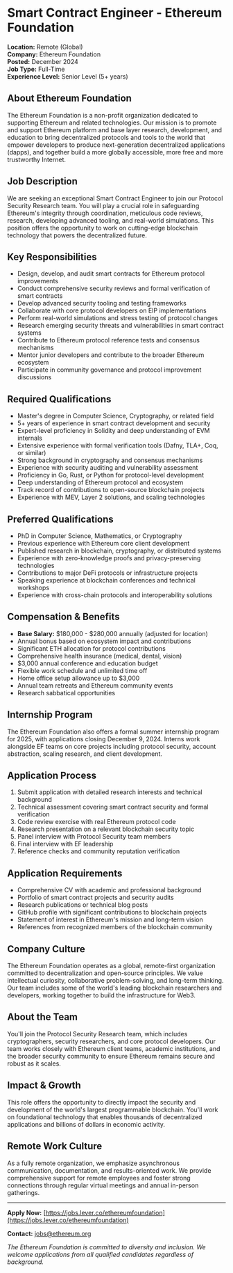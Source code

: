 # Smart Contract Engineer - Ethereum Foundation
**Location:** Remote (Global)  
**Company:** Ethereum Foundation  
**Posted:** December 2024  
**Job Type:** Full-Time  
**Experience Level:** Senior Level (5+ years)  

## About Ethereum Foundation
The Ethereum Foundation is a non-profit organization dedicated to supporting Ethereum and related technologies. Our mission is to promote and support Ethereum platform and base layer research, development, and education to bring decentralized protocols and tools to the world that empower developers to produce next-generation decentralized applications (dapps), and together build a more globally accessible, more free and more trustworthy Internet.

## Job Description
We are seeking an exceptional Smart Contract Engineer to join our Protocol Security Research team. You will play a crucial role in safeguarding Ethereum's integrity through coordination, meticulous code reviews, research, developing advanced tooling, and real-world simulations. This position offers the opportunity to work on cutting-edge blockchain technology that powers the decentralized future.

## Key Responsibilities
- Design, develop, and audit smart contracts for Ethereum protocol improvements
- Conduct comprehensive security reviews and formal verification of smart contracts
- Develop advanced security tooling and testing frameworks
- Collaborate with core protocol developers on EIP implementations
- Perform real-world simulations and stress testing of protocol changes
- Research emerging security threats and vulnerabilities in smart contract systems
- Contribute to Ethereum protocol reference tests and consensus mechanisms
- Mentor junior developers and contribute to the broader Ethereum ecosystem
- Participate in community governance and protocol improvement discussions

## Required Qualifications
- Master's degree in Computer Science, Cryptography, or related field
- 5+ years of experience in smart contract development and security
- Expert-level proficiency in Solidity and deep understanding of EVM internals
- Extensive experience with formal verification tools (Dafny, TLA+, Coq, or similar)
- Strong background in cryptography and consensus mechanisms
- Experience with security auditing and vulnerability assessment
- Proficiency in Go, Rust, or Python for protocol-level development
- Deep understanding of Ethereum protocol and ecosystem
- Track record of contributions to open-source blockchain projects
- Experience with MEV, Layer 2 solutions, and scaling technologies

## Preferred Qualifications
- PhD in Computer Science, Mathematics, or Cryptography
- Previous experience with Ethereum core client development
- Published research in blockchain, cryptography, or distributed systems
- Experience with zero-knowledge proofs and privacy-preserving technologies
- Contributions to major DeFi protocols or infrastructure projects
- Speaking experience at blockchain conferences and technical workshops
- Experience with cross-chain protocols and interoperability solutions

## Compensation & Benefits
- **Base Salary:** $180,000 - $280,000 annually (adjusted for location)
- Annual bonus based on ecosystem impact and contributions
- Significant ETH allocation for protocol contributions
- Comprehensive health insurance (medical, dental, vision)
- $3,000 annual conference and education budget
- Flexible work schedule and unlimited time off
- Home office setup allowance up to $3,000
- Annual team retreats and Ethereum community events
- Research sabbatical opportunities

## Internship Program
The Ethereum Foundation also offers a formal summer internship program for 2025, with applications closing December 9, 2024. Interns work alongside EF teams on core projects including protocol security, account abstraction, scaling research, and client development.

## Application Process
1. Submit application with detailed research interests and technical background
2. Technical assessment covering smart contract security and formal verification
3. Code review exercise with real Ethereum protocol code
4. Research presentation on a relevant blockchain security topic
5. Panel interview with Protocol Security team members
6. Final interview with EF leadership
7. Reference checks and community reputation verification

## Application Requirements
- Comprehensive CV with academic and professional background
- Portfolio of smart contract projects and security audits
- Research publications or technical blog posts
- GitHub profile with significant contributions to blockchain projects
- Statement of interest in Ethereum's mission and long-term vision
- References from recognized members of the blockchain community

## Company Culture
The Ethereum Foundation operates as a global, remote-first organization committed to decentralization and open-source principles. We value intellectual curiosity, collaborative problem-solving, and long-term thinking. Our team includes some of the world's leading blockchain researchers and developers, working together to build the infrastructure for Web3.

## About the Team
You'll join the Protocol Security Research team, which includes cryptographers, security researchers, and core protocol developers. Our team works closely with Ethereum client teams, academic institutions, and the broader security community to ensure Ethereum remains secure and robust as it scales.

## Impact & Growth
This role offers the opportunity to directly impact the security and development of the world's largest programmable blockchain. You'll work on foundational technology that enables thousands of decentralized applications and billions of dollars in economic activity.

## Remote Work Culture
As a fully remote organization, we emphasize asynchronous communication, documentation, and results-oriented work. We provide comprehensive support for remote employees and foster strong connections through regular virtual meetings and annual in-person gatherings.

---

**Apply Now:** [https://jobs.lever.co/ethereumfoundation](https://jobs.lever.co/ethereumfoundation)

**Contact:** jobs@ethereum.org

*The Ethereum Foundation is committed to diversity and inclusion. We welcome applications from all qualified candidates regardless of background.*